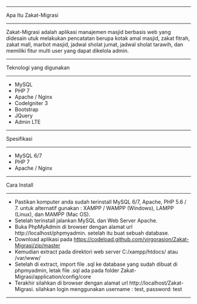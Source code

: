 
*******************
Apa Itu Zakat-Migrasi
*******************

Zakat-Migrasi adalah aplikasi manajemen masjid berbasis web yang didesain utuk melakukan pencatatan berupa kotak amal masjid, zakat fitrah,
zakat mall, marbot masjid, jadwal sholat jumat, jadwal sholat tarawih, dan memiliki fitur multi user yang dapat dikelola admin.

************************
Teknologi yang digunakan
************************
 - MySQL
 - PHP 7
 - Apache / Nginx
 - CodeIgniter 3
 - Bootstrap
 - JQuery
 - Admin LTE

************************
Spesifikasi
************************
 - MySQL 6/7
 - PHP 7
 - Apache / Nginx

*******************
Cara Install
*******************
 - Pastikan komputer anda sudah terinstall MySQL 6/7, Apache, PHP 5.6 / 7. untuk alternatif gunakan : XAMPP / WAMPP (Windows), LAMPP (Linux), dan MAMPP (Mac OS).
 - Setelah terinstall jalankan MySQL dan Web Server Apache.
 - Buka PhpMyAdmin di browser dengan alamat url http://localhost/phpmyadmin. setelah itu buat sebuah database.
 - Download aplikasi pada https://codeload.github.com/virgorasion/Zakat-Migrasi/zip/master
 - Kemudian extract pada direktori web server C:/xampp/htdocs/ atau /var/www/
 - Setelah di extract,  import file .sql ke database yang sudah dibuat di phpmyadmin, letak file .sql ada pada folder Zakat-Migrasi/application/config/core
 - Terakhir silahkan di browser dengan alamat url http://localhost/Zakat-Migrasi. silahkan login menggunakan username : test, password: test

*******************
